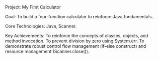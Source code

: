 Project: My First Calculator

Goal: To build a four-function calculator to reinforce Java fundamentals.

Core Technologies: Java, Scanner.

Key Achievements: To reinforce the concepts of classes, objects, and method invocation. To prevent division by zero using System.err. To demonstrate robust control flow management (if-else construct) and resource management (Scanner.close()).
